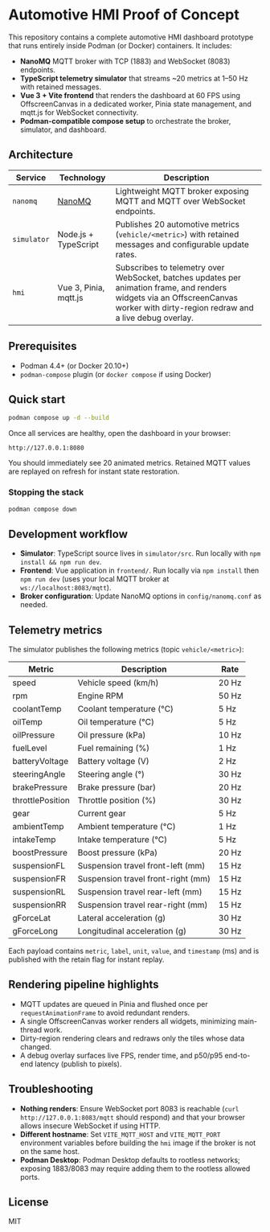 # Automotive HMI Proof of Concept

This repository contains a complete automotive HMI dashboard prototype that runs entirely inside Podman (or Docker) containers. It includes:

- **NanoMQ** MQTT broker with TCP (1883) and WebSocket (8083) endpoints.
- **TypeScript telemetry simulator** that streams ~20 metrics at 1–50 Hz with retained messages.
- **Vue 3 + Vite frontend** that renders the dashboard at 60 FPS using OffscreenCanvas in a dedicated worker, Pinia state management, and mqtt.js for WebSocket connectivity.
- **Podman-compatible compose setup** to orchestrate the broker, simulator, and dashboard.

## Architecture

| Service | Technology | Description |
| --- | --- | --- |
| `nanomq` | [NanoMQ](https://nanomq.io/) | Lightweight MQTT broker exposing MQTT and MQTT over WebSocket endpoints. |
| `simulator` | Node.js + TypeScript | Publishes 20 automotive metrics (`vehicle/<metric>`) with retained messages and configurable update rates. |
| `hmi` | Vue 3, Pinia, mqtt.js | Subscribes to telemetry over WebSocket, batches updates per animation frame, and renders widgets via an OffscreenCanvas worker with dirty-region redraw and a live debug overlay. |

## Prerequisites

- Podman 4.4+ (or Docker 20.10+)
- `podman-compose` plugin (or `docker compose` if using Docker)

## Quick start

```bash
podman compose up -d --build
```

Once all services are healthy, open the dashboard in your browser:

```
http://127.0.0.1:8080
```

You should immediately see 20 animated metrics. Retained MQTT values are replayed on refresh for instant state restoration.

### Stopping the stack

```bash
podman compose down
```

## Development workflow

- **Simulator**: TypeScript source lives in `simulator/src`. Run locally with `npm install && npm run dev`.
- **Frontend**: Vue application in `frontend/`. Run locally via `npm install` then `npm run dev` (uses your local MQTT broker at `ws://localhost:8083/mqtt`).
- **Broker configuration**: Update NanoMQ options in `config/nanomq.conf` as needed.

## Telemetry metrics

The simulator publishes the following metrics (topic `vehicle/<metric>`):

| Metric | Description | Rate |
| --- | --- | --- |
| speed | Vehicle speed (km/h) | 20 Hz |
| rpm | Engine RPM | 50 Hz |
| coolantTemp | Coolant temperature (°C) | 5 Hz |
| oilTemp | Oil temperature (°C) | 5 Hz |
| oilPressure | Oil pressure (kPa) | 10 Hz |
| fuelLevel | Fuel remaining (%) | 1 Hz |
| batteryVoltage | Battery voltage (V) | 2 Hz |
| steeringAngle | Steering angle (°) | 30 Hz |
| brakePressure | Brake pressure (bar) | 20 Hz |
| throttlePosition | Throttle position (%) | 30 Hz |
| gear | Current gear | 5 Hz |
| ambientTemp | Ambient temperature (°C) | 1 Hz |
| intakeTemp | Intake temperature (°C) | 5 Hz |
| boostPressure | Boost pressure (kPa) | 20 Hz |
| suspensionFL | Suspension travel front-left (mm) | 15 Hz |
| suspensionFR | Suspension travel front-right (mm) | 15 Hz |
| suspensionRL | Suspension travel rear-left (mm) | 15 Hz |
| suspensionRR | Suspension travel rear-right (mm) | 15 Hz |
| gForceLat | Lateral acceleration (g) | 30 Hz |
| gForceLong | Longitudinal acceleration (g) | 30 Hz |

Each payload contains `metric`, `label`, `unit`, `value`, and `timestamp` (ms) and is published with the retain flag for instant replay.

## Rendering pipeline highlights

- MQTT updates are queued in Pinia and flushed once per `requestAnimationFrame` to avoid redundant renders.
- A single OffscreenCanvas worker renders all widgets, minimizing main-thread work.
- Dirty-region rendering clears and redraws only the tiles whose data changed.
- A debug overlay surfaces live FPS, render time, and p50/p95 end-to-end latency (publish to pixels).

## Troubleshooting

- **Nothing renders**: Ensure WebSocket port 8083 is reachable (`curl http://127.0.0.1:8083/mqtt` should respond) and that your browser allows insecure WebSocket if using HTTP.
- **Different hostname**: Set `VITE_MQTT_HOST` and `VITE_MQTT_PORT` environment variables before building the `hmi` image if the broker is not on the same host.
- **Podman Desktop**: Podman Desktop defaults to rootless networks; exposing 1883/8083 may require adding them to the rootless allowed ports.

## License

MIT
